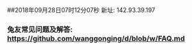 ##2018年09月28日07时12分07秒 新址: 142.93.39.197
### 兔友常见问题及解答: https://github.com/wanggonging/d/blob/w/FAQ.md
